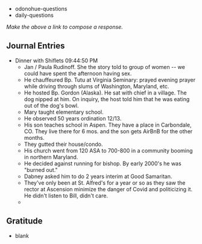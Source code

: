 - odonohue-questions
- daily-questions

*Make the above a link to compose a response.*
## Journal Entries
-  Dinner with Shiflets 09:44:50 PM
	- Jan / Paula Rudinoff. She the story told to group of women -- we could have spent the afternoon having sex.
	- He chauffeured Bp. Tutu at Virginia Seminary: prayed evening prayer while driving through slums of Washington, Maryland, etc.
	- He hosted Bp. Gordon (Alaska). He sat with chief in a village. The dog nipped at him. On inquiry, the host told him that he was eating out of the dog's bowl.
	- Mary taught elementary school.
	- He observed 50 years ordination 12/13.
	- His son teaches school in Aspen. They have a place in Carbondale, CO. They live there for 6 mos. and the son gets AirBnB for the other months.
	- They gutted their house/condo. 
	- His church went from 120 ASA to 700-800 in a community booming in northern Maryland.
	- He decided against running for bishop. By early 2000's he was "burned out."
	- Dabney asked him to do 2 years interim at Good Samaritan. 
	- They've only been at St. Alfred's for a year or so as they saw the rector at Ascension minimize the danger of Covid and politicizing it. He didn't listen to Bill, didn't care.
	- 

## Gratitude
- blank


